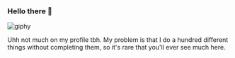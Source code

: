 ### Hello there 👋

![giphy](https://user-images.githubusercontent.com/86170100/197214541-2b31641e-3fec-4c3b-b699-34f71ddbecfe.gif)


Uhh not much on my profile tbh. My problem is that I do a hundred different things without completing them, so it's rare that you'll ever see much here.

<!--
**robism05/robism05** is a ✨ _special_ ✨ repository because its `README.md` (this file) appears on your GitHub profile.

